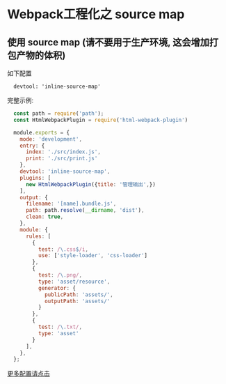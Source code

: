 # **Webpack工程化之  source map**

## 使用 source map (请不要用于生产环境, 这会增加打包产物的体积)

如下配置

```javascirpt
  devtool: 'inline-source-map'
```

完整示例:

```javascript
  const path = require('path');
  const HtmlWebpackPlugin = require('html-webpack-plugin')

  module.exports = {
    mode: 'development',
    entry: {
      index: './src/index.js',
      print: './src/print.js'
    },
    devtool: 'inline-source-map',
    plugins: [
      new HtmlWebpackPlugin({title: '管理输出',})
    ],
    output: {
      filename: '[name].bundle.js',
      path: path.resolve(__dirname, 'dist'),
      clean: true,
    },
    module: {
      rules: [
        { 
          test: /\.css$/i,
          use: ['style-loader', 'css-loader']
        },
        { 
          test: /\.png/,
          type: 'asset/resource',
          generator: {
            publicPath: 'assets/',
            outputPath: 'assets/'
          }
        },
        { 
          test: /\.txt/,
          type: 'asset'
        }
      ],
    },
  };
```

[更多配置请点击](https://webpack.docschina.org/configuration/devtool)
